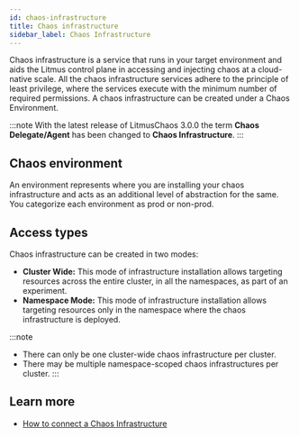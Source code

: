 ```yaml
---
id: chaos-infrastructure
title: Chaos infrastructure
sidebar_label: Chaos Infrastructure
---
```


Chaos infrastructure is a service that runs in your target environment and aids the Litmus control plane in accessing and injecting chaos at a cloud-native scale. All the chaos infrastructure services adhere to the principle of least privilege, where the services execute with the minimum number of required permissions. A chaos infrastructure can be created under a Chaos Environment.

:::note
With the latest release of LitmusChaos 3.0.0 the term **Chaos Delegate/Agent** has been changed to **Chaos Infrastructure**.
:::

## Chaos environment

An environment represents where you are installing your chaos infrastructure and acts as an additional level of abstraction for the same. You categorize each environment as prod or non-prod.

## Access types

Chaos infrastructure can be created in two modes:

- **Cluster Wide:** This mode of infrastructure installation allows targeting resources across the entire cluster, in all the namespaces, as part of an experiment.
- **Namespace Mode:** This mode of infrastructure installation allows targeting resources only in the namespace where the chaos infrastructure is deployed.

:::note
- There can only be one cluster-wide chaos infrastructure per cluster.
- There may be multiple namespace-scoped chaos infrastructures per cluster.
:::

## Learn more

- [How to connect a Chaos Infrastructure](../user-guides/chaos-infrastructure-installation.md)

